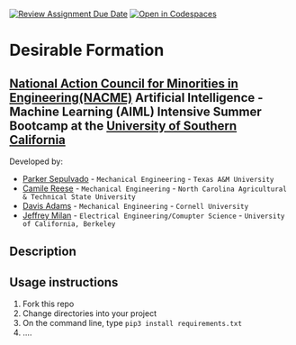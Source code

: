 [![Review Assignment Due Date](https://classroom.github.com/assets/deadline-readme-button-22041afd0340ce965d47ae6ef1cefeee28c7c493a6346c4f15d667ab976d596c.svg)](https://classroom.github.com/a/ol4GAg0d)
[![Open in Codespaces](https://classroom.github.com/assets/launch-codespace-2972f46106e565e64193e422d61a12cf1da4916b45550586e14ef0a7c637dd04.svg)](https://classroom.github.com/open-in-codespaces?assignment_repo_id=15423632)
<!--
Name of your teams' final project
-->
# Desirable Formation
## [National Action Council for Minorities in Engineering(NACME)](https://www.nacme.org) Artificial Intelligence - Machine Learning (AIML) Intensive Summer Bootcamp at the [University of Southern California](https://viterbischool.usc.edu)

<!--
List all of the members who developed the project and
link to each members respective GitHub profile
-->
Developed by: 
- [Parker Sepulvado](https://github.com/Parkersep) - `Mechanical Engineering` - `Texas A&M University`
- [Camile Reese](https://github.com/creese04) - `Mechanical Engineering` - `North Carolina Agricultural & Technical State University` 
- [Davis Adams](https://github.com/davissadams) - `Mechanical Engineering` - `Cornell University` 
- [Jeffrey Milan](https://github.com/jmillan736) - `Electrical Engineering/Comupter Science` - `University of California, Berkeley`

## Description
<!--
Give a short description on what your project accomplishes and what tools is uses. In addition, you can drop screenshots directly into your README file to add them to your README. Take these from your presentations.
-->

## Usage instructions
<!--
Give details on how to install fork and install your project. You can get all of the python dependencies for your project by typing `pip3 freeze requirements.txt` on the system that runs your project. Add the generated `requirements.txt` to this repo.
-->
1. Fork this repo
2. Change directories into your project
3. On the command line, type `pip3 install requirements.txt`
4. ....
